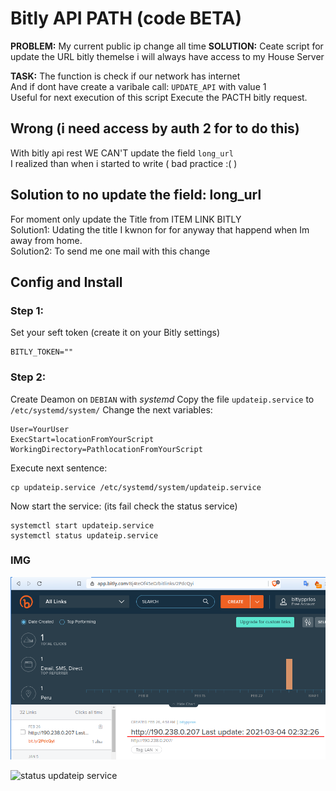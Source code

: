 # Bitly API PATH (code BETA)

**PROBLEM:** My current public ip change all time
**SOLUTION:** Ceate script for update the URL bitly themelse i will always have access to my House Server

**TASK:** The function is check if our network has internet  
And if dont have create a varibale call: `UPDATE_API` with value 1  
Useful for next execution of this script Execute the PACTH bitly request.

## Wrong (i need access by auth 2 for to do this)

With bitly api rest  WE CAN'T update the field `long_url`  
I realized than when i started to write ( bad practice :( )

## Solution to no update the field: long_url

For moment only update the Title from ITEM LINK BITLY  
Solution1: Udating the title I kwnon for for anyway that happend when Im away from home.  
Solution2: To send me one mail  with this change  

## Config and Install

### Step 1:

Set your seft token (create it on your Bitly settings)

    BITLY_TOKEN=""

### Step 2:

Create Deamon on `DEBIAN` with *systemd*
Copy the file `updateip.service` to `/etc/systemd/system/`
Change the next variables:

    User=YourUser
    ExecStart=locationFromYourScript
    WorkingDirectory=PathlocationFromYourScript

Execute next sentence:

    cp updateip.service /etc/systemd/system/updateip.service

Now start the service: (its fail check the status service)

    systemctl start updateip.service
    systemctl status updateip.service

### IMG 

![Ref Image BITLY URL UPDATE](README/README.png)

![status updateip service](updateip-service.png)